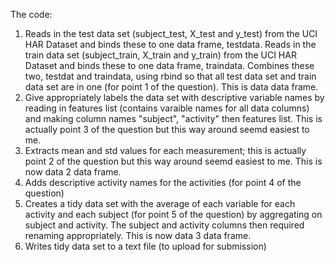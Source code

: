 The code:
1) Reads in the test data set (subject_test, X_test and y_test) from the UCI HAR Dataset and binds these to one data frame, testdata.
   Reads in the train data set (subject_train, X_train and y_train) from the UCI HAR Dataset and binds these to one data frame, traindata.
   Combines these two, testdat and traindata, using rbind so that all test data set and train data set are in one (for point 1 of the question). This is data data frame.
2) Give appropriately labels the data set with descriptive variable names by reading in features list (contains varaible names for all data columns) and making column names "subject", "activity" then features list. 
   This is actually point 3 of the question but this way around seemd easiest to me.
3) Extracts mean and std values for each measurement; this is actually point 2 of the question but this way around seemd easiest to me. This is now data 2 data frame.
4) Adds descriptive activity names for the activities (for point 4 of the question)
5) Creates a tidy data set with the average of each variable for each activity and each subject (for point 5 of the question) by aggregating on subject and activity. 
   The subject and activity columns then required renaming appropriately. This is now data 3 data frame.
6) Writes tidy data set to a text file (to upload for submission)
